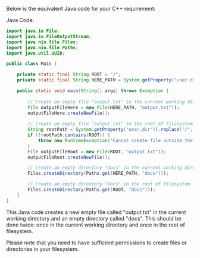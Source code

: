 Below is the equivalent Java code for your C++ requirement:

Java Code:
```java
import java.io.File;
import java.io.FileOutputStream;
import java.nio.file.Files;
import java.nio.file.Paths;
import java.util.UUID;

public class Main {

    private static final String ROOT = "/";
    private static final String HERE_PATH = System.getProperty("user.dir"));

    public static void main(String[] args) throws Exception {
        
        // Create an empty file "output.txt" in the current working directory
        File outputFileHere = new File(HERE_PATH, "output.txt"));
        outputFileHere.createNewFile();
        
        // Create an empty file "output.txt" in the root of filesystem
        String rootPath = System.getProperty("user.dir")).replace("/", "");
        if (!rootPath.contains(ROOT)) {
            throw new RuntimeException("Cannot create file outside the current working directory.");
        }
        File outputFileRoot = new File(ROOT, "output.txt"));
        outputFileRoot.createNewFile();

        // Create an empty directory "docs" in the current working directory
        Files.createDirectory(Paths.get(HERE_PATH, "docs")));

        // Create an empty directory "docs" in the root of filesystem
        Files.createDirectory(Paths.get(ROOT, "docs")));
    }
}
```
This Java code creates a new empty file called "output.txt" in the current working directory and an empty directory called "docs". This should be done twice: once in the current working directory and once in the root of filesystem. 

Please note that you need to have sufficient permissions to create files or directories in your filesystem.
